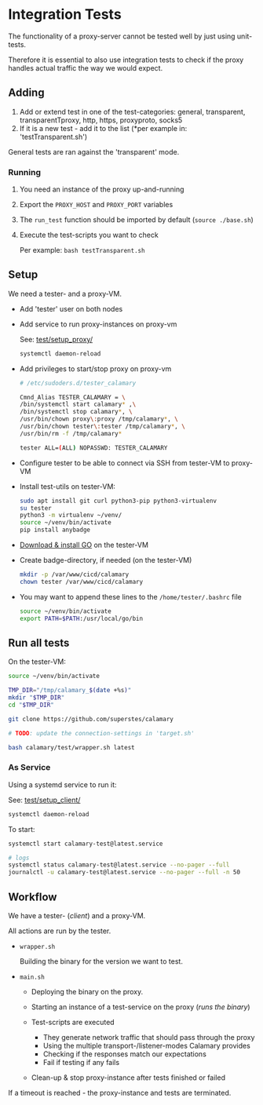 # Integration Tests

The functionality of a proxy-server cannot be tested well by just using unit-tests.

Therefore it is essential to also use integration tests to check if the proxy handles actual traffic the way we would expect.

## Adding

1. Add or extend test in one of the test-categories: general, transparent, transparentTproxy, http, https, proxyproto, socks5
2. If it is a new test - add it to the list (*per example in: 'testTransparent.sh')

General tests are ran against the 'transparent' mode.

### Running

1. You need an instance of the proxy up-and-running
2. Export the `PROXY_HOST` and `PROXY_PORT` variables
3. The `run_test` function should be imported by default (`source ./base.sh`)
4. Execute the test-scripts you want to check

   Per example: `bash testTransparent.sh`

## Setup

We need a tester- and a proxy-VM.

* Add 'tester' user on both nodes
* Add service to run proxy-instances on proxy-vm

   See: [test/setup_proxy/](https://github.com/superstes/calamary/tree/latest/test/setup_proxy)

   ```bash
   systemctl daemon-reload
   ```

* Add privileges to start/stop proxy on proxy-vm

   ```bash
   # /etc/sudoders.d/tester_calamary

   Cmnd_Alias TESTER_CALAMARY = \
   /bin/systemctl start calamary* ,\
   /bin/systemctl stop calamary*, \
   /usr/bin/chown proxy\:proxy /tmp/calamary*, \
   /usr/bin/chown tester\:tester /tmp/calamary*, \
   /usr/bin/rm -f /tmp/calamary*

   tester ALL=(ALL) NOPASSWD: TESTER_CALAMARY
   ```

* Configure tester to be able to connect via SSH from tester-VM to proxy-VM

* Install test-utils on tester-VM:

   ```bash
   sudo apt install git curl python3-pip python3-virtualenv
   su tester
   python3 -m virtualenv ~/venv/
   source ~/venv/bin/activate
   pip install anybadge
   ```

* [Download & install GO](https://go.dev/doc/install) on the tester-VM

* Create badge-directory, if needed (on the tester-VM)

   ```bash
   mkdir -p /var/www/cicd/calamary
   chown tester /var/www/cicd/calamary
   ```

* You may want to append these lines to the `/home/tester/.bashrc` file

   ```bash
   source ~/venv/bin/activate
   export PATH=$PATH:/usr/local/go/bin
   ```
   

## Run all tests

On the tester-VM:

```bash
source ~/venv/bin/activate

TMP_DIR="/tmp/calamary_$(date +%s)"
mkdir "$TMP_DIR"
cd "$TMP_DIR"

git clone https://github.com/superstes/calamary

# TODO: update the connection-settings in 'target.sh'

bash calamary/test/wrapper.sh latest
```

### As Service

Using a systemd service to run it:

See: [test/setup_client/](https://github.com/superstes/calamary/tree/latest/test/setup_client)

```bash
systemctl daemon-reload
```

To start:

```bash
systemctl start calamary-test@latest.service

# logs
systemctl status calamary-test@latest.service --no-pager --full
journalctl -u calamary-test@latest.service --no-pager --full -n 50
```

## Workflow

We have a tester- (*client*) and a proxy-VM.

All actions are run by the tester.

* `wrapper.sh`

   Building the binary for the version we want to test.

* `main.sh`

  * Deploying the binary on the proxy.

  * Starting an instance of a test-service on the proxy (*runs the binary*)

  * Test-scripts are executed

    * They generate network traffic that should pass through the proxy
    * Using the multiple transport-/listener-modes Calamary provides
    * Checking if the responses match our expectations
    * Fail if testing if any fails

  * Clean-up & stop proxy-instance after tests finished or failed

If a timeout is reached - the proxy-instance and tests are terminated.

